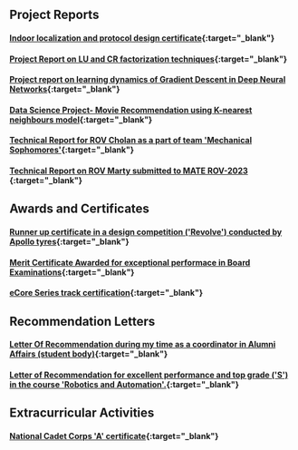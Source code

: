 ## Project Reports
#### [Indoor localization and protocol design certificate](certificate-srikrishna.pdf){:target="_blank"}
#### [Project Report on LU and CR factorization techniques](LU-CR.pdf){:target="_blank"}
#### [Project report on learning dynamics of Gradient Descent in Deep Neural Networks](Learning_Dynamics_of_GD_in_DL.pdf){:target="_blank"}
#### [Data Science Project- Movie Recommendation using K-nearest neighbours model](ds_project.pdf){:target="_blank"}
#### [Technical Report for ROV Cholan as a part of team 'Mechanical Sophomores'](<ROV Cholan convocation documentation.pdf>){:target="_blank"}
#### [Technical Report on ROV Marty submitted to MATE ROV-2023 ](AUVSociety_TeamNira_TechnicalDocumentation_2023.pdf){:target="_blank"}


## Awards and Certificates
#### [Runner up certificate in a design competition ('Revolve') conducted by Apollo tyres](revolve.pdf){:target="_blank"}
#### [Merit Certificate Awarded for exceptional performace in Board Examinations](merit.pdf){:target="_blank"}
#### [eCore Series track certification](certificateurrobot.pdf){:target="_blank"}


## Recommendation Letters
#### [Letter Of Recommendation during my time as a coordinator in Alumni Affairs (student body)](lor.pdf){:target="_blank"}
#### [Letter of Recommendation for excellent performance and top grade ('S') in the course 'Robotics and Automation'.](lor_cmu.pdf){:target="_blank"}


## Extracurricular Activities
#### [National Cadet Corps 'A' certificate](ncc.pdf){:target="_blank"}